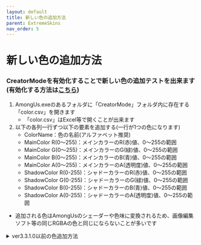 ```yaml
---
layout: default
title: 新しい色の追加方法
parent: ExtremeSkins
nav_order: 5
---
```


# 新しい色の追加方法

### CreatorModeを有効化することで新しい色の追加テストを出来ます(有効化する方法は[こちら](https://github.com/yukieiji/ExtremeRoles/wiki/CreatorMode%E3%81%AB%E3%81%A4%E3%81%84%E3%81%A6))

1. AmongUs.exeのあるフォルダに「CreatorMode」フォルダ内に存在する「color.csv」を開きます
   - 「color.csv」はExcel等で開くことが出来ます
2. 以下の各列一行ずつ以下の要素を追加する(一行が1つの色になります)
   - ColorName：色の名前(アルファベット推奨)
   - MainColor R(0～255)：メインカラーのR(赤)値、0～255の範囲
   - MainColor G(0～255)：メインカラーのG(緑)値、0～255の範囲
   - MainColor B(0～255)：メインカラーのB(青)値、0～255の範囲
   - MainColor A(0～255)：メインカラーのA(透明度)値、0～255の範囲
   - ShadowColor R(0-255)：シャドーカラーのR(赤)値、0～255の範囲
   - ShadowColor G(0-255)：シャドーカラーのG(緑)値、0～255の範囲
   - ShadowColor B(0-255)：シャドーカラーのB(青)値、0～255の範囲
   - ShadowColor A(0-255)：シャドーカラーのA(透明度)値、0～255の範囲

- 追加される色はAmongUsのシェーダーや色味に変換されるため、画像編集ソフト等の同じRGBAの色と同じにならないことが多いです

<details>
<summary>ver3.3.1.0以前の色追加方法</summary>
CreatorModeを有効化することで新しい色の追加テストを出来ます(有効化する方法は[こちら](https://github.com/yukieiji/ExtremeRoles/wiki/CreatorMode%E3%81%AB%E3%81%A4%E3%81%84%E3%81%A6))

- 追加される色は一番下に「テスト追加色」という名前で追加されます
- 反映される色はコンフィグ(me.yukieiji.extremeskins.cfg)の以下の値を参照して、追加されます(編集しても反映されるのはゲーム再起動後です)
  - NewMainColorR：メインカラーのR(赤)値、0～255
  - NewMainColorG：メインカラーのG(緑)値、0～255
  - NewMainColorB：メインカラーのB(青)値、0～255
  - NewMainColorA：メインカラーのA(透明度)値、0～255
  - NewShadowColorR：シャドーカラーのR(赤)値、0～255
  - NewShadowColorG：シャドーカラーのG(緑)値、0～255
  - NewShadowColorB：シャドーカラーのB(青)値、0～255
  - NewShadowColorA：シャドーカラーのA(透明度)値、0～255
- 追加される色はAmongUsのシェーダーや色味に変換されるため、画像編集ソフト等の同じRGBAの色と同じにならないことが多いです
- コンフィグは以下方法で開けます
  1. AmongUs.exeのあるフォルダを開く
  2. その中のBepInExフォルダ内configを開く
  3. me.yukieiji.extremeskins.cfgをメモ帳等で開く
</details>